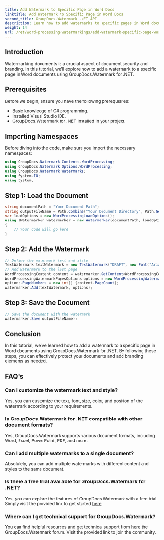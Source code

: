 ```yaml
---
title: Add Watermark to Specific Page in Word Docs
linktitle: Add Watermark to Specific Page in Word Docs
second_title: GroupDocs.Watermark .NET API
description: Learn how to add watermarks to specific pages in Word documents using GroupDocs.Watermark for .NET. Protect your content effortlessly.
weight: 14
url: /net/word-processing-watermarkings/add-watermark-specific-page-word-docs/
---
```

## Introduction
Watermarking documents is a crucial aspect of document security and branding. In this tutorial, we'll explore how to add a watermark to a specific page in Word documents using GroupDocs.Watermark for .NET.
## Prerequisites
Before we begin, ensure you have the following prerequisites:
- Basic knowledge of C# programming.
- Installed Visual Studio IDE.
- GroupDocs.Watermark for .NET installed in your project.

## Importing Namespaces
Before diving into the code, make sure you import the necessary namespaces:
```csharp
using GroupDocs.Watermark.Contents.WordProcessing;
using GroupDocs.Watermark.Options.WordProcessing;
using GroupDocs.Watermark.Watermarks;
using System.IO;
using System;
```
## Step 1: Load the Document
```csharp
string documentPath = "Your Document Path";
string outputFileName = Path.Combine("Your Document Directory", Path.GetFileName(documentPath));
var loadOptions = new WordProcessingLoadOptions();
using (Watermarker watermarker = new Watermarker(documentPath, loadOptions))
{
    // Your code will go here
}
```
## Step 2: Add the Watermark
```csharp
// Define the watermark text and style
TextWatermark textWatermark = new TextWatermark("DRAFT", new Font("Arial", 42));
// Add watermark to the last page
WordProcessingContent content = watermarker.GetContent<WordProcessingContent>();
WordProcessingWatermarkPagesOptions options = new WordProcessingWatermarkPagesOptions();
options.PageNumbers = new int[] {content.PageCount};
watermarker.Add(textWatermark, options);
```
## Step 3: Save the Document
```csharp
// Save the document with the watermark
watermarker.Save(outputFileName);
```

## Conclusion
In this tutorial, we've learned how to add a watermark to a specific page in Word documents using GroupDocs.Watermark for .NET. By following these steps, you can effectively protect your documents and add branding elements as needed.
## FAQ's
### Can I customize the watermark text and style?
Yes, you can customize the text, font, size, color, and position of the watermark according to your requirements.
### Is GroupDocs.Watermark for .NET compatible with other document formats?
Yes, GroupDocs.Watermark supports various document formats, including Word, Excel, PowerPoint, PDF, and more.
### Can I add multiple watermarks to a single document?
Absolutely, you can add multiple watermarks with different content and styles to the same document.
### Is there a free trial available for GroupDocs.Watermark for .NET?
Yes, you can explore the features of GroupDocs.Watermark with a free trial. Simply visit the provided link to get started [here](https://releases.groupdocs.com/).
### Where can I get technical support for GroupDocs.Watermark?
You can find helpful resources and get technical support from [here](https://forum.groupdocs.com/c/watermark/19) the GroupDocs.Watermark forum. Visit the provided link to join the community.
